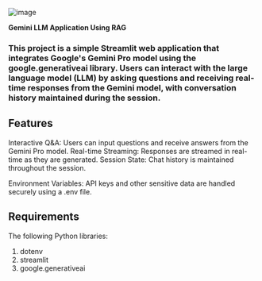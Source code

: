 ![image](https://github.com/user-attachments/assets/7b5ce066-d11b-4ba6-8ee6-ecdfff679bb2)


**Gemini LLM Application Using RAG**

### This project is a simple Streamlit web application that integrates Google's Gemini Pro model using the google.generativeai library. Users can interact with the large language model (LLM) by asking questions and receiving real-time responses from the Gemini model, with conversation history maintained during the session.

## Features
Interactive Q&A: Users can input questions and receive answers from the Gemini Pro model.
Real-time Streaming: Responses are streamed in real-time as they are generated.
Session State: Chat history is maintained throughout the session.

Environment Variables: API keys and other sensitive data are handled securely using a .env file.

## Requirements

The following Python libraries:
1) dotenv
2) streamlit
3) google.generativeai
